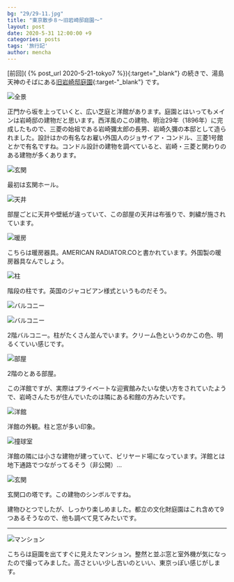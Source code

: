 ```yaml
---
bg: "29/29-11.jpg"
title: "東京散歩８～旧岩崎邸庭園～"
layout: post
date: 2020-5-31 12:00:00 +9
categories: posts
tags: '旅行記'
author: mencha
---
```


[前回]( {% post_url 2020-5-21-tokyo7 %}){:target="_blank"} の続きで、湯島天神のそばにある[旧岩崎邸庭園](){:target-"_blank"} です。

<!--more-->
![全景](https://drive.google.com/uc?export=view&id=1vmWXX0jYsU2zw8X7VyFfyLT_KHT9RtbQ)

正門から坂を上っていくと、広い芝庭と洋館があります。庭園とはいってもメインは岩崎邸の建物だと思います。西洋風のこの建物、明治29年（1896年）に完成したもので、三菱の始祖である岩崎彌太郎の長男、岩崎久彌の本邸として造られました。設計はかの有名なお雇い外国人のジョサイア・コンドル、三菱1号館とかで有名ですね。コンドル設計の建物を調べていると、岩崎・三菱と関わりのある建物が多くあります。

![玄関](https://drive.google.com/uc?export=view&id=1xENLrSkx3ZuDxVXKvmJzwO9vTMJYqxcb)

最初は玄関ホール。

![天井](https://drive.google.com/uc?export=view&id=1nBL2m5jPRrvQz89IhB6LvxV3gVGvSUuK)

部屋ごとに天井や壁紙が違っていて、この部屋の天井は布張りで、刺繍が施されています。

![暖房](https://drive.google.com/uc?export=view&id=1TGVaVUJibqovBFRuygMWuVMGLP25Funl)

こちらは暖房器具。AMERICAN RADIATOR.COと書かれています。外国製の暖房器具なんでしょう。

![柱](https://drive.google.com/uc?export=view&id=1heGEOYBSrYggEvRAzi_oc1pUD5uxjD8L)

階段の柱です。英国のジャコビアン様式というものだそう。

![バルコニー](https://drive.google.com/uc?export=view&id=16X1BNZwM-ZBkOQhADwvE0HfFf7bZ2gKS)

![バルコニー](https://drive.google.com/uc?export=view&id=1YxsqaJICcZguvdSIehdmYSU_e0VrEmrc)

2階バルコニー。柱がたくさん並んでいます。クリーム色というのかこの色、明るくていい感じです。

![部屋](https://drive.google.com/uc?export=view&id=1A9bwy0nRLrTdFgY85FpBObc3EGsvS0MX)

2階のとある部屋。

この洋館ですが、実際はプライベートな迎賓館みたいな使い方をされていたようで、岩崎さんたちが住んでいたのは隣にある和館の方みたいです。

![洋館](https://drive.google.com/uc?export=view&id=1H2uotHc-L18evQWtc3EOKRnp6ZzsvBhZ)

洋館の外観。柱と窓が多い印象。

![撞球室](https://drive.google.com/uc?export=view&id=10zQzhyOtYr37l9AvxbRifxPt5Gk9oG7M)

洋館の隣には小さな建物が建っていて、ビリヤード場になっています。洋館とは地下通路でつながってるそう（非公開）...

![玄関](https://drive.google.com/uc?export=view&id=1TIkbuF0aMH8x2M_2Z5WkPqjcKUZ659g9)

玄関口の塔です。この建物のシンボルですね。

建物ひとつでしたが、しっかり楽しめました。都立の文化財庭園はこれ含めて9つあるそうなので、他も調べて見てみたいです。

---
![マンション](https://drive.google.com/uc?export=view&id=1QySOl6tZFE2eNVxGQ6fZQqjG1ugAmH2O)

こちらは庭園を出てすぐに見えたマンション。整然と並ぶ窓と室外機が気になったので撮ってみました。高さといい少し古いのといい、東京っぽい感じがします。